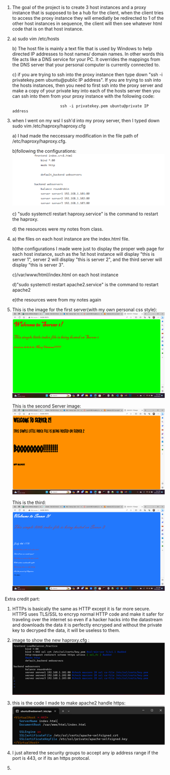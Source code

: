 1. The goal of the project is to create 3 host instances and a proxy instance that is supposed to be a hub for the client, when the client tries to access the proxy instance they will emediatly be redirected to 1 of the other host instances in sequence, the client will then see whatever html code that is on that host instance.

2. a) sudo vim /etc/hosts
   
   b) The host file is mainly a text file that is used by Windows to help directed IP addresses to host names/ domain names. In other words this file acts like a DNS service for your PC. It overrides the mappings from the DNS server that your personal computer is currently connected to.
   
   c) if you are trying to ssh into the proxy instance then type down "ssh -i privatekey.pem ubuntu@public IP address". If you are trying to ssh into the hosts instances, then you need to first ssh into the proxy server and make a copy of your private key into each of the hosts server then you can ssh into them from your proxy instance with the following code:
   
                            ssh -i privatekey.pem ubuntu@private IP address
   
4. when I went on my wsl I ssh'd into my proxy server, then I typed down sudo vim /etc/haproxy/haproxy.cfg
   
    a) I had made the neccessary modification in the file path of /etc/haproxy/haproxy.cfg.
   
    b)following the configurations:
         ![alt text](config.png)
            
    c) "sudo systemctl restart haproxy.service" is the command to restart the haproxy.
   
    d) the resources were my notes from class.

6. 
    a) the files on each host instance are the index.html file.
   
    b)the configurations I made were just to display the proper web page for each host instance, such as the 1st host instance will display "this is server 1", server 2 will display "this is server 2", and the third server will display "this is server 3".
   
    c)/var/www/html/index.html on each host instance
   
    d)"sudo systemctl restart apache2.service" is the command to restart apache2
   
    e)the resources were from my notes again

8. 
    This is the image for the first server(with my own personal css style):
        ![alt text](Server1.png)

    This is the second Server image:
        ![alt text](Server2.png)

    This is the third:
        ![alt text](Server3.png)




Extra credit part:

   1. HTTPs is basically the same as HTTP except it is far more secure. HTTPS uses TLS/SSL to encryp normal HTTP code and make it safer for traveling over the internet so even if a hacker hacks into the datastream and downloads the data it is perfectly encryped and without the private key to decryped the data, it will be useless to them.

   2. image to show the new haproxy.cfg :
      ![alt text](https_image.png)

   3. this is the code I made to make apache2 handle https:
      ![alt text](ssl_image.png)

   4. I just altered the security groups to accept any ip address range if the port is 443, or if its an https protocal.

   5.
